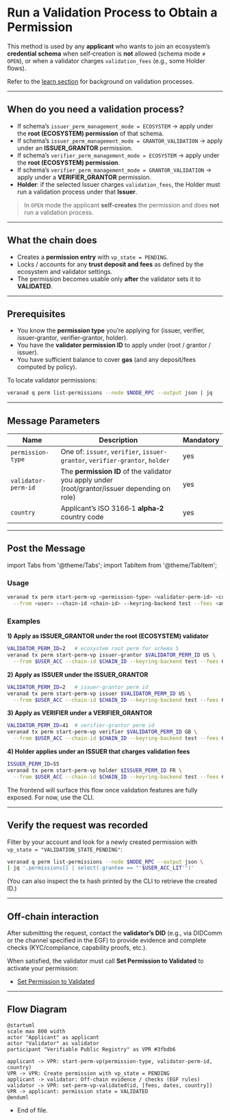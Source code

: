 # Run a Validation Process to Obtain a Permission

This method is used by any **applicant** who wants to join an ecosystem’s **credential schema** when self‑creation is **not** allowed (schema mode ≠ `OPEN`), or when a validator charges `validation_fees` (e.g., some Holder flows).

Refer to the [learn section](../../../learn/verifiable-public-registry/onboarding-participants) for background on validation processes.

---

## When do you need a validation process?

- If schema’s `issuer_perm_management_mode = ECOSYSTEM` → apply under the **root (ECOSYSTEM) permission** of that schema.  
- If schema’s `issuer_perm_management_mode = GRANTOR_VALIDATION` → apply under an **ISSUER_GRANTOR** permission.  
- If schema’s `verifier_perm_management_mode = ECOSYSTEM` → apply under the **root (ECOSYSTEM) permission**.  
- If schema’s `verifier_perm_management_mode = GRANTOR_VALIDATION` → apply under a **VERIFIER_GRANTOR** permission.  
- **Holder**: if the selected Issuer charges `validation_fees`, the Holder must run a validation process under that **Issuer**.

> In `OPEN` mode the applicant **self‑creates** the permission and does **not** run a validation process.

---

## What the chain does

- Creates a **permission entry** with `vp_state = PENDING`.
- Locks / accounts for any **trust deposit and fees** as defined by the ecosystem and validator settings.
- The permission becomes usable only **after** the validator sets it to **VALIDATED**.

---

## Prerequisites

- You know the **permission type** you’re applying for (issuer, verifier, issuer‑grantor, verifier‑grantor, holder).
- You have the **validator permission ID** to apply under (root / grantor / issuer).
- You have sufficient balance to cover **gas** (and any deposit/fees computed by policy).

To locate validator permissions:
```bash
veranad q perm list-permissions --node $NODE_RPC --output json | jq
```

---

## Message Parameters

| Name                | Description                                                                                      | Mandatory |
|---------------------|--------------------------------------------------------------------------------------------------|-----------|
| `permission-type`   | One of: `issuer`, `verifier`, `issuer-grantor`, `verifier-grantor`, `holder`                     | yes       |
| `validator-perm-id` | The **permission ID** of the validator you apply under (root/grantor/issuer depending on role)  | yes       |
| `country`           | Applicant’s ISO 3166‑1 **alpha‑2** country code                                                  | yes       |

---

## Post the Message

import Tabs from '@theme/Tabs';
import TabItem from '@theme/TabItem';

<Tabs>
  <TabItem value="cli" label="CLI" default>

### Usage
```bash
veranad tx perm start-perm-vp <permission-type> <validator-perm-id> <country> \
  --from <user> --chain-id <chain-id> --keyring-backend test --fees <amount> --gas auto --node $NODE_RPC
```

### Examples

**1) Apply as ISSUER_GRANTOR under the root (ECOSYSTEM) validator**
```bash
VALIDATOR_PERM_ID=2   # ecosystem root perm for schema 5
veranad tx perm start-perm-vp issuer-grantor $VALIDATOR_PERM_ID US \
  --from $USER_ACC --chain-id $CHAIN_ID --keyring-backend test --fees 600000uvna --gas auto --node $NODE_RPC
```

**2) Apply as ISSUER under the ISSUER_GRANTOR**
```bash
VALIDATOR_PERM_ID=2   # issuer-grantor perm id
veranad tx perm start-perm-vp issuer $VALIDATOR_PERM_ID US \
  --from $USER_ACC --chain-id $CHAIN_ID --keyring-backend test --fees 600000uvna --gas auto --node $NODE_RPC
```


**3) Apply as VERIFIER under a VERIFIER_GRANTOR**
```bash
VALIDATOR_PERM_ID=41  # verifier-grantor perm id
veranad tx perm start-perm-vp verifier $VALIDATOR_PERM_ID GB \
  --from $USER_ACC --chain-id $CHAIN_ID --keyring-backend test --fees 600000uvna --gas auto --node $NODE_RPC
```

**4) Holder applies under an ISSUER that charges validation fees**
```bash
ISSUER_PERM_ID=55
veranad tx perm start-perm-vp holder $ISSUER_PERM_ID FR \
  --from $USER_ACC --chain-id $CHAIN_ID --keyring-backend test --fees 600000uvna --gas auto --node $NODE_RPC
```

<!-- :::tip Known CLI quirk (if you hit an error)
If your binary rejects the string `permission-type`, try the numeric enum as a **fallback**:
`issuer=1`, `verifier=2`, `issuer-grantor=3`, `verifier-grantor=4`, `ecosystem=5`, `holder=6`.
::: -->

  </TabItem>

  <TabItem value="frontend" label="Frontend">
The frontend will surface this flow once validation features are fully exposed. For now, use the CLI.
  </TabItem>
</Tabs>

---

## Verify the request was recorded

Filter by your account and look for a newly created permission with `vp_state = "VALIDATION_STATE_PENDING"`:

```bash
veranad q perm list-permissions --node $NODE_RPC --output json \
| jq '.permissions[] | select(.grantee == "'$USER_ACC_LIT'")'
```

(You can also inspect the tx hash printed by the CLI to retrieve the created ID.)

---

## Off‑chain interaction

After submitting the request, contact the **validator’s DID** (e.g., via DIDComm or the channel specified in the EGF) to provide evidence and complete checks (KYC/compliance, capability proofs, etc.).

When satisfied, the validator must call **Set Permission to Validated** to activate your permission:
- [Set Permission to Validated](./28-set-permission-to-validated)

---

## Flow Diagram

```plantuml
@startuml
scale max 800 width
actor "Applicant" as applicant
actor "Validator" as validator
participant "Verifiable Public Registry" as VPR #3fbdb6

applicant -> VPR: start-perm-vp(permission-type, validator-perm-id, country)
VPR -> VPR: Create permission with vp_state = PENDING
applicant -> validator: Off-chain evidence / checks (EGF rules)
validator -> VPR: set-perm-vp-validated(id, [fees, dates, country])
VPR -> applicant: permission state = VALIDATED
@enduml
```

- End of file.

